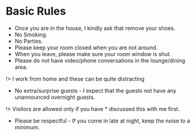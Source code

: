 # Basic Rules

* Once you are in the house, I kindly ask that remove your shoes.
* No Smoking.
* No Parties.
* Please keep your room closed when you are not around.
* When you leave, please make sure your room window is shut.
* Please do not have video/phone conversations in the lounge/dining area.

!> I work from home and these can be quite distracting 

* No extra/surprise guests - I expect that the guests not have any unannounced overnight guests.

!> Visitors are allowed only if you have * discussed this with me first.

* Please be respectful - If you come in late at night, keep the noise to a minimum.
